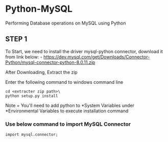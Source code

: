 # Python-MySQL
Performing Database operations on MySQL using Python

## STEP 1

To Start, we need to install the driver mysql-python connector, download it from link below: -
https://dev.mysql.com/get/Downloads/Connector-Python/mysql-connector-python-8.0.11.zip

After Downloading, Extract the zip

Enter the following command to windows command line
```
cd <extracter zip path>\
python setup.py install
```

Note = You'll need to add python to *System Variables under *Environmental Variables to execute installation command

### Use below command to import MySQL Connector
```
import mysql.connector;
```

